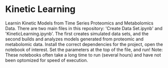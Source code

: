 # Kinetic Learning
Learnin Kinetic Models from Time Series Proteomics and Metabolomics Data.  There are two main files in this repository: 'Create Data Set.ipynb' and 'KineticLearning.ipynb'. The first creates simulated data sets, and the second builds and analyzes models generated from proteomic and metabolomic data.  Install the correct dependencies for the project, open the notebook of interest. Set the parameters at the top of the file, and run!  Note: These notebooks often take a long time to run (several hours) and have not been optomized for speed of execution.
 